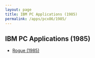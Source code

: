 ```yaml
---
layout: page
title: IBM PC Applications (1985)
permalink: /apps/pcx86/1985/
---
```


IBM PC Applications (1985)
---

* [Rogue (1985)](rogue/)
